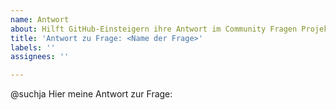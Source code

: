 ```yaml
---
name: Antwort
about: Hilft GitHub-Einsteigern ihre Antwort im Community Fragen Projekt zu erstellen.
title: 'Antwort zu Frage: <Name der Frage>'
labels: ''
assignees: ''

---
```


@suchja Hier meine Antwort zur Frage: *<bitte Namen der Frage einsetzen>*

<Hier kannst du nun deine Antwort schreiben>
